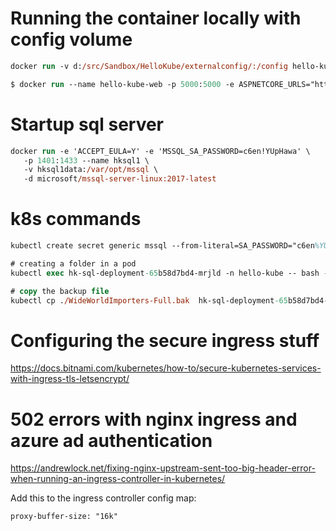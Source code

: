 # Running the container locally with config volume
```ps
docker run -v d:/src/Sandbox/HelloKube/externalconfig/:/config hello-kube-service

$ docker run --name hello-kube-web -p 5000:5000 -e ASPNETCORE_URLS="http://*:5000" -v d:/src/Sandbox/HelloKube/externalconfig/:/config snpcontainers2.az urecr.io/hello-kube-web

```
# Startup sql server
```ps
docker run -e 'ACCEPT_EULA=Y' -e 'MSSQL_SA_PASSWORD=c6en!YUpHawa' \
   -p 1401:1433 --name hksql1 \
   -v hksql1data:/var/opt/mssql \
   -d microsoft/mssql-server-linux:2017-latest
```

# k8s commands
```ps
kubectl create secret generic mssql --from-literal=SA_PASSWORD="c6en%YUpHawa" -n hello-kube

# creating a folder in a pod
kubectl exec hk-sql-deployment-65b58d7bd4-mrjld -n hello-kube -- bash -c "mkdir /var/opt/mssql/backup"

# copy the backup file
kubectl cp ./WideWorldImporters-Full.bak  hk-sql-deployment-65b58d7bd4-mrjld:/var/opt/mssql/backup/ -n hello-kube
```

# Configuring the secure ingress stuff
https://docs.bitnami.com/kubernetes/how-to/secure-kubernetes-services-with-ingress-tls-letsencrypt/


# 502 errors with nginx ingress and azure ad authentication
https://andrewlock.net/fixing-nginx-upstream-sent-too-big-header-error-when-running-an-ingress-controller-in-kubernetes/

Add this to the ingress controller config map:
```
proxy-buffer-size: "16k"
```
